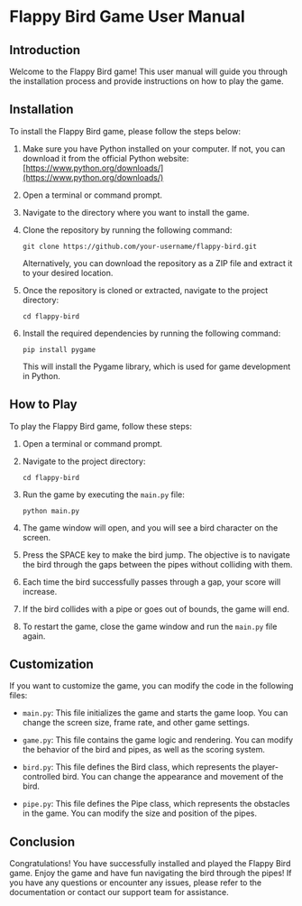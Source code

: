 # Flappy Bird Game User Manual

## Introduction

Welcome to the Flappy Bird game! This user manual will guide you through the installation process and provide instructions on how to play the game.

## Installation

To install the Flappy Bird game, please follow the steps below:

1. Make sure you have Python installed on your computer. If not, you can download it from the official Python website: [https://www.python.org/downloads/](https://www.python.org/downloads/)

2. Open a terminal or command prompt.

3. Navigate to the directory where you want to install the game.

4. Clone the repository by running the following command:

   ```
   git clone https://github.com/your-username/flappy-bird.git
   ```

   Alternatively, you can download the repository as a ZIP file and extract it to your desired location.

5. Once the repository is cloned or extracted, navigate to the project directory:

   ```
   cd flappy-bird
   ```

6. Install the required dependencies by running the following command:

   ```
   pip install pygame
   ```

   This will install the Pygame library, which is used for game development in Python.

## How to Play

To play the Flappy Bird game, follow these steps:

1. Open a terminal or command prompt.

2. Navigate to the project directory:

   ```
   cd flappy-bird
   ```

3. Run the game by executing the `main.py` file:

   ```
   python main.py
   ```

4. The game window will open, and you will see a bird character on the screen.

5. Press the SPACE key to make the bird jump. The objective is to navigate the bird through the gaps between the pipes without colliding with them.

6. Each time the bird successfully passes through a gap, your score will increase.

7. If the bird collides with a pipe or goes out of bounds, the game will end.

8. To restart the game, close the game window and run the `main.py` file again.

## Customization

If you want to customize the game, you can modify the code in the following files:

- `main.py`: This file initializes the game and starts the game loop. You can change the screen size, frame rate, and other game settings.

- `game.py`: This file contains the game logic and rendering. You can modify the behavior of the bird and pipes, as well as the scoring system.

- `bird.py`: This file defines the Bird class, which represents the player-controlled bird. You can change the appearance and movement of the bird.

- `pipe.py`: This file defines the Pipe class, which represents the obstacles in the game. You can modify the size and position of the pipes.

## Conclusion

Congratulations! You have successfully installed and played the Flappy Bird game. Enjoy the game and have fun navigating the bird through the pipes! If you have any questions or encounter any issues, please refer to the documentation or contact our support team for assistance.